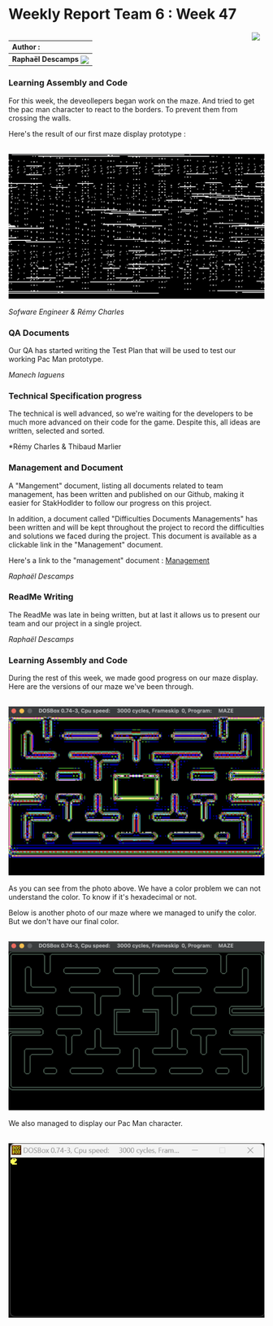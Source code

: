 # Weekly Report Team 6 : Week 47 

[<img src="https://www.presse-citron.net/app/uploads/2020/06/linkedin-logo.jpg"  width="25px" align=right>](https://www.linkedin.com/in/rapha%C3%ABl-descamps-201112293)


| Author :        |
| :-------------- |
| **Raphaël Descamps** <img src="https://ca.slack-edge.com/T019N8PRR7W-U05TNB290FJ-abc72bbf0d47-512" width="50px" align=center> 

### Learning Assembly and Code 

For this week, the deveollepers began work on the maze. And tried to get the pac man character to react to the borders. To prevent them from crossing the walls. 

Here's the result of our first maze display prototype : 

<br><img src="image/Maze.png"></br>

*Sofware Engineer & Rémy Charles* 

### QA Documents 

Our QA has started writing the Test Plan that will be used to test our working Pac Man prototype.

*Manech laguens*

### Technical Specification progress 

The technical is well advanced, so we're waiting for the developers to be much more advanced on their code for the game. Despite this, all ideas are written, selected and sorted. 

*Rémy Charles & Thibaud Marlier 

### Management and Document 

A "Mangement" document, listing all documents related to team management, has been written and published on our Github, making it easier for StakHodlder to follow our progress on this project. 

In addition, a document called "Difficulties Documents Managements" has been written and will be kept throughout the project to record the difficulties and solutions we faced during the project. This document is available as a clickable link in the "Management" document. 

Here's a link to the "management" document : [Management](../Management/management.md)


*Raphaël Descamps* 

### ReadMe Writing 

The ReadMe was late in being written, but at last it allows us to present our team and our project in a single project. 

*Raphaël Descamps*

### Learning Assembly and Code 

During the rest of this week, we made good progress on our maze display. Here are the versions of our maze we've been through.  

<br><img src="image/maze1.png"></br>

As you can see from the photo above. We have a color problem we can not understand the color. To know if it's hexadecimal or not. 

Below is another photo of our maze where we managed to unify the color. But we don't have our final color. 

<br><img src="image/maze2.png"></br>

We also managed to display our Pac Man character. 

<br><img src="image/PacMan.png"></br>



